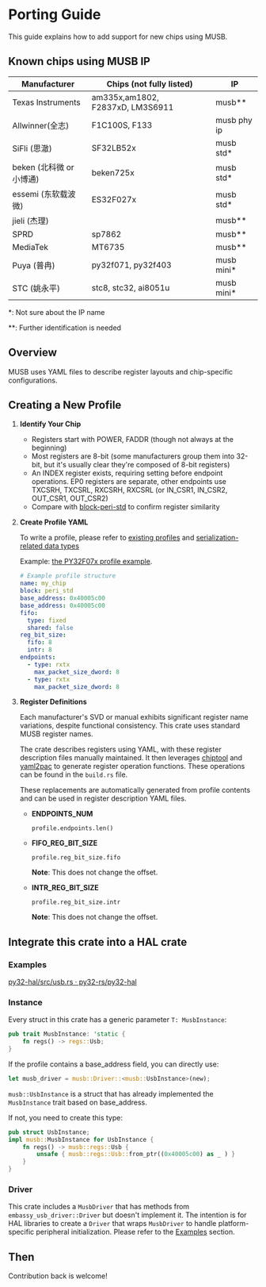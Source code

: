 # Porting Guide

This guide explains how to add support for new chips using MUSB.

## Known chips using MUSB IP

| Manufacturer             | Chips (not fully listed)         | IP          |
| ------------------------ | -------------------------------- | ----------- |
| Texas Instruments        | am335x,am1802, F2837xD, LM3S6911 | musb**      |
| Allwinner(全志)          | F1C100S, F133                    | musb phy ip |
| SiFli (思澈)             | SF32LB52x                        | musb std*   |
| beken (北科微 or 小博通) | beken725x                        | musb std*   |
| essemi (东软载波微)      | ES32F027x                        | musb std*   |
| jieli (杰理)             |                                  | musb**      |
| SPRD                     | sp7862                           | musb**      |
| MediaTek                 | MT6735                           | musb**      |
| Puya (普冉)              | py32f071, py32f403               | musb mini*  |
| STC (姚永平)             | stc8, stc32, ai8051u             | musb mini*  |

*: Not sure about the IP name

**: Further identification is needed

## Overview

MUSB uses YAML files to describe register layouts and chip-specific configurations.

## Creating a New Profile

1. **Identify Your Chip**
   
   - Registers start with POWER, FADDR (though not always at the beginning)
   - Most registers are 8-bit (some manufacturers group them into 32-bit, but it's usually clear they're composed of 8-bit registers)
   - An INDEX register exists, requiring setting before endpoint operations. EP0 registers are separate, other endpoints use TXCSRH, TXCSRL, RXCSRH, RXCSRL (or IN_CSR1, IN_CSR2, OUT_CSR1, OUT_CSR2)
   - Compare with [block-peri-std](../registers/blocks/peri_std.yaml) to confirm register similarity
   
2. **Create Profile YAML**

   To write a profile, please refer to [existing profiles](../registers/profiles) and [serialization-related data types](../build_src/build_serde.rs)

   Example: [the PY32F07x profile example](../registers/profiles/py32f07x.yaml).

   ```yaml
   # Example profile structure
   name: my_chip
   block: peri_std
   base_address: 0x40005c00
   base_address: 0x40005c00
   fifo:
     type: fixed
     shared: false
   reg_bit_size:
     fifo: 8
     intr: 8
   endpoints:
     - type: rxtx
       max_packet_size_dword: 8
     - type: rxtx
       max_packet_size_dword: 8
   
   ```

3. **Register Definitions**

   Each manufacturer's SVD or manual exhibits significant register name variations, despite functional consistency. This crate uses standard MUSB register names.

   The crate describes registers using YAML, with these register description files manually maintained. It then leverages [chiptool](https://github.com/embassy-rs/chiptool) and [yaml2pac](https://github.com/embedded-drivers/yaml2pac) to generate register operation functions. These operations can be found in the `build.rs` file.

   These replacements are automatically generated from profile contents and can be used in register description YAML files.

   - **ENDPOINTS_NUM**

     `profile.endpoints.len()`

   - **FIFO_REG_BIT_SIZE**

     `profile.reg_bit_size.fifo`

     **Note**: This does not change the offset.

   - **INTR_REG_BIT_SIZE**

     `profile.reg_bit_size.intr`
     
     **Note**: This does not change the offset.

## Integrate this crate into a HAL crate

### Examples

[py32-hal/src/usb.rs · py32-rs/py32-hal](https://github.com/py32-rs/py32-hal/blob/main/src/usb.rs)

### Instance

Every struct in this crate has a generic parameter `T: MusbInstance`:

```rust
pub trait MusbInstance: 'static {
    fn regs() -> regs::Usb;
}
```

If the profile contains a base_address field, you can directly use:

```rust
let musb_driver = musb::Driver::<musb::UsbInstance>(new);
```

`musb::UsbInstance` is a struct that has already implemented the `MusbInstance` trait based on base_address.

If not, you need to create this type:

```rust
pub struct UsbInstance;
impl musb::MusbInstance for UsbInstance {
    fn regs() -> musb::regs::Usb {
        unsafe { musb::regs::Usb::from_ptr((0x40005c00) as _ ) }
    }
}
```

### Driver

This crate includes a `MusbDriver` that has methods from `embassy_usb_driver::Driver` but doesn't implement it. The intention is for HAL libraries to create a `Driver` that wraps `MusbDriver` to handle platform-specific peripheral initialization. Please refer to the [Examples](#examples) section.

## Then

Contribution back is welcome!